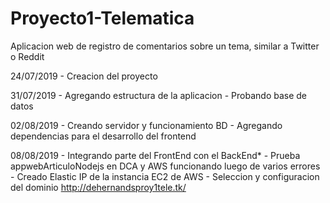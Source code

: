 # Proyecto1-Telematica
Aplicacion web de registro de comentarios sobre un tema, similar a Twitter o Reddit

24/07/2019 - Creacion del proyecto

31/07/2019 - Agregando estructura de la aplicacion
           - Probando base de datos

02/08/2019 - Creando servidor y funcionamiento BD
           - Agregando dependencias para el desarrollo del frontend

08/08/2019 - Integrando parte del FrontEnd con el BackEnd*
           - Prueba appwebArticuloNodejs en DCA y AWS funcionando luego de varios errores
           - Creado Elastic IP de la instancia EC2 de AWS
           - Seleccion y configuracion del dominio http://dehernandsproy1tele.tk/
